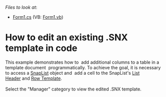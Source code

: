<!-- default file list -->
*Files to look at*:

* [Form1.cs](./CS/Snap_API/Form1.cs) (VB: [Form1.vb](./VB/Snap_API/Form1.vb))
<!-- default file list end -->
# How to edit an existing .SNX template in code


<p>This example demonstrates how to  add additional columns to a table in a template document  programmatically. To achieve the goal, it is necessary to access a <a href="https://documentation.devexpress.com/#WindowsForms/CustomDocument15716">SnapList</a> object and  add a cell to the SnapList's <a href="https://documentation.devexpress.com/#WindowsForms/CustomDocument15716">List Header</a> and <a href="https://documentation.devexpress.com/#WindowsForms/CustomDocument15716">Row Template</a>. <br /><br />Select the "Manager" category to view the edited .SNX template.</p>

<br/>


